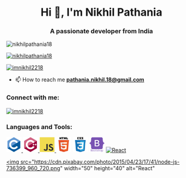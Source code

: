 <h1 align="center">Hi 👋, I'm Nikhil Pathania</h1>
<h3 align="center">A passionate developer from India</h3>

<p align="left"> <img src="https://komarev.com/ghpvc/?username=nikhilpathania18&label=Profile%20views&color=0e75b6&style=flat" alt="nikhilpathania18" /> </p>

<p align="left"> <a href="https://github.com/ryo-ma/github-profile-trophy"><img src="https://github-profile-trophy.vercel.app/?username=nikhilpathania18" alt="nikhilpathania18" /></a> </p>

<p align="left"> <a href="https://twitter.com/imnikhil2218" target="blank"><img src="https://img.shields.io/twitter/follow/imnikhil2218?logo=twitter&style=for-the-badge" alt="imnikhil2218" /></a> </p>

- 📫 How to reach me **pathania.nikhil.18@gmail.com**

<h3 align="left">Connect with me:</h3>
<p align="left">
<a href="https://twitter.com/imnikhil2218" target="blank"><img align="center" src="https://raw.githubusercontent.com/rahuldkjain/github-profile-readme-generator/master/src/images/icons/Social/twitter.svg" alt="imnikhil2218" height="30" width="40" /></a>
</p>

<h3 align="left">Languages and Tools:</h3>
<p align="left"> <a href="https://www.cprogramming.com/" target="_blank"> <img src="https://raw.githubusercontent.com/devicons/devicon/master/icons/c/c-original.svg" alt="c" width="40" height="40"/> </a> <a href="https://www.w3schools.com/cpp/" target="_blank"> <img src="https://raw.githubusercontent.com/devicons/devicon/master/icons/cplusplus/cplusplus-original.svg" alt="cplusplus" width="40" height="40"/> </a> <a href="https://developer.mozilla.org/en-US/docs/Web/JavaScript" target="_blank"> <img src="https://raw.githubusercontent.com/devicons/devicon/master/icons/javascript/javascript-original.svg" alt="javascript" width="40" height="40"/> </a> <a href="#" title="HTML"><img src="https://raw.githubusercontent.com/devicons/devicon/master/icons/html5/html5-original-wordmark.svg" width="40" height="40" alt="HTML"></a>
<a href="#" title="CSS"><img src="https://raw.githubusercontent.com/devicons/devicon/master/icons/css3/css3-original-wordmark.svg" width="40" height="40" alt="CSS"></a>
<a href="#" title="Bootstrap"><img src="https://raw.githubusercontent.com/devicons/devicon/master/icons/bootstrap/bootstrap-plain-wordmark.svg" width="40" height="40" alt="Bootstrap"></a>
<a href="#" title="React"><img src="https://upload.wikimedia.org/wikipedia/commons/thumb/a/a7/React-icon.svg/1200px-React-icon.svg.png" width="50" height="40" alt="React"</a>
 
<a href="#" title="React"><img src="https://cdn.pixabay.com/photo/2015/04/23/17/41/node-js-736399_960_720.png" width="50" height="40" alt="React"</a> </p>
